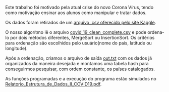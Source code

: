 Este trabalho foi motivado pela atual crise do novo Corona Vírus, tendo como motivação ensinar aos alunos como manipular e tratar dados.

Os dados foram retirados de um [arquivo .csv oferecido pelo site Kaggle](https://www.kaggle.com/imdevskp/corona-virus-report).

O nosso algorítmo lê o arquivo [covid_19_clean_complete.csv](https://raw.githubusercontent.com/PlantinhaMalta/Estrutura-de-Dados/master/Trabalho%201%20-%20Covid%2019/covid_19_clean_complete.csv) e pode ordena-lo por dois métodos diferentes, MergeSort ou InsertionSort. Os critérios para ordenação são escolhidos pelo usuário(nome do país, latitude ou longitude).

Após a ordenação, criamos o arquivo de saída [out.txt](https://raw.githubusercontent.com/PlantinhaMalta/Estrutura-de-Dados/master/Trabalho%201%20-%20Covid%2019/out.txt) com os dados já organizados da maneira desejada e montamos uma tabela hash para conseguirmos pesquisar, com ordem constante, os países catalogados.

As funções programadas e a execução do programa estão simulados no [Relatorio_Estrutura_de_Dados_II_COVID19.pdf](https://github.com/PlantinhaMalta/Estrutura-de-Dados/blob/master/Trabalho%201%20-%20Covid%2019/Relat_rio_Estrutura_de_Dados_II___COVID19.pdf).

